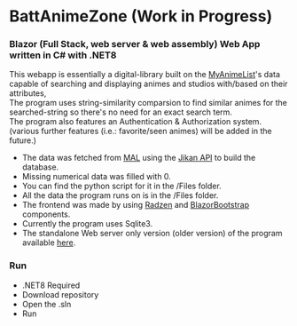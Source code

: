 # BattAnimeZone (Work in Progress)

### Blazor (Full Stack, web server & web assembly) Web App written in C# with .NET8

This webapp is essentially a digital-library built on the [MyAnimeList](https://myanimelist.net)'s data capable of searching and displaying animes and studios with/based on their attributes,<br>
The program uses string-similarity comparsion to find similar animes for the <br> searched-string so there's no need for an exact search term.<br>
The program also features an Authentication & Authorization system. (various further features (i.e.: favorite/seen animes) will be added in the future.)


- The data was fetched from [MAL](https://myanimelist.net) using the [Jikan API](https://docs.api.jikan.moe) to build the database.
- Missing numerical data was filled with 0.
- You can find the python script for it in the /Files folder.
- All the data the program runs on is in the /Files folder.
- The frontend was made by using [Radzen](https://blazor.radzen.com) and [BlazorBootstrap](https://demos.blazorbootstrap.com) components.
- Currently the program uses Sqlite3. 
- The standalone Web server only version (older version) of the program available [here](https://github.com/FmartinP99/BattAnimeZone_WebServer).
	


### Run

- .NET8 Required
- Download repository
- Open the .sln
- Run


